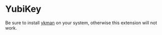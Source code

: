 # YubiKey

Be sure to install [ykman](https://developers.yubico.com/yubikey-manager/) on your system, otherwise this extension will not work.